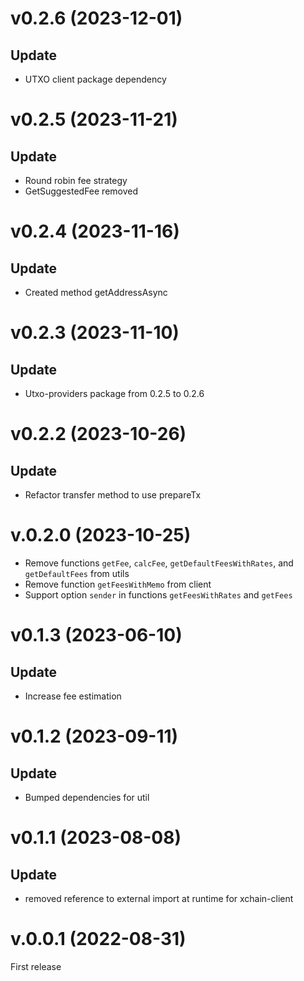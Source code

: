# v0.2.6 (2023-12-01)

## Update

- UTXO client package dependency

# v0.2.5 (2023-11-21)

## Update

- Round robin fee strategy
- GetSuggestedFee removed

# v0.2.4 (2023-11-16)

## Update

- Created method getAddressAsync

# v0.2.3 (2023-11-10)

## Update

- Utxo-providers package from 0.2.5 to 0.2.6

# v0.2.2 (2023-10-26)

## Update

- Refactor transfer method to use prepareTx

# v.0.2.0 (2023-10-25)

- Remove functions `getFee`, `calcFee`, `getDefaultFeesWithRates`, and `getDefaultFees` from utils
- Remove function `getFeesWithMemo` from client
- Support option `sender` in functions `getFeesWithRates` and `getFees`

# v0.1.3 (2023-06-10)

## Update

- Increase fee estimation

# v0.1.2 (2023-09-11)

## Update

- Bumped dependencies for util

# v0.1.1 (2023-08-08)

## Update

- removed reference to external import at runtime for xchain-client

# v.0.0.1 (2022-08-31)

First release
